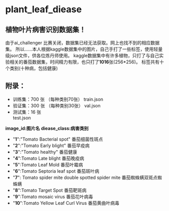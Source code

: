 # plant_leaf_diease
## 植物叶片病害识别数据集！
由于ai_challenger 比赛关闭，数据集已经无法获取。网上也找不到的相应数据集。
所以……本人根据kaggle数据集中的图片，自己手打了一些标签，使用轻量级json文件，供各位炼丹师使用。
kaggle数据集中有许多植物，只打了与自己实验相关的番茄数据集，时间精力有限，也只打了**1016**张(256*256)。
标签共有十个类别(十种病，包括健康)
## 附录：
- 训练集：700 张 （每种类别70张）
  train.json
- 验证集：300 张  （每种类别30张）
  val.json
- 测试集：16 张  
 test.json

**image_id:图片名**
**diease_class:病害类别**
- "**1**":"Tomato Bacterial spot"
番茄细菌性斑点
- "**2**":"Tomato Early blight"
番茄早疫病
- "**3**":"Tomato healthy"
番茄健康
- "**4**":Tomato Late blight
番茄晚疫病
- "**5**":Tomato Leaf Mold
番茄叶霉病
- "**6**":Tomato Septoria leaf spot
番茄斑叶病
- "**7**": Tomato spider mite double spotted spider mite
番茄蜘蛛螨双斑点蜘蛛螨
- "**8**":Tomato Target Spot
番茄靶斑病
- "**9**":Tomato mosaic virus
番茄花叶病毒
- "**10**":Tomato Yellow Leaf Curl Virus
番茄黄曲叶病毒
